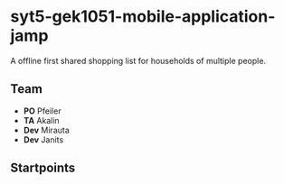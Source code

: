 # syt5-gek1051-mobile-application-jamp
A offline first shared shopping list for households of multiple people.

## Team
- **PO** Pfeiler
- **TA** Akalin
- **Dev** Mirauta
- **Dev** Janits

## Startpoints
